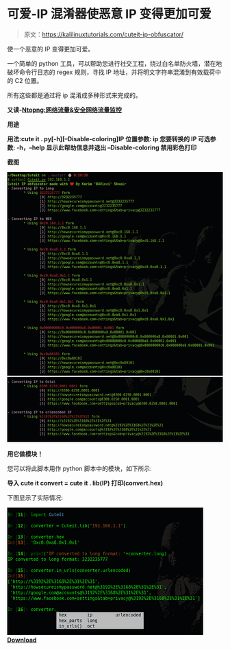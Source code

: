 # 可爱-IP 混淆器使恶意 IP 变得更加可爱

> 原文：<https://kalilinuxtutorials.com/cuteit-ip-obfuscator/>

使一个恶意的 IP 变得更加可爱。

一个简单的 python 工具，可以帮助您进行社交工程，绕过白名单防火墙，潜在地破坏命令行日志的 regex 规则，寻找 IP 地址，并将明文字符串混淆到有效载荷中的 C2 位置。

所有这些都是通过将 ip 混淆成多种形式来完成的。

**又读-[Ntopng:网络流量&安全网络流量监控](https://kalilinuxtutorials.com/ntopng-traffic-monitoring/)**

**用途**

**用法:cute it . py[-h][–Disable-coloring]IP
位置参数:
ip 您要转换的 IP
可选参数:
-h，–help 显示此帮助信息并退出
–Disable-coloring 禁用彩色打印**

**截图**

![](img//b47d2f82ccb630c8c7f0c2da9a084722.png)![](img//6bdddd94e59d3e70d4c476f5e57abbc6.png)

**用它做模块！**

您可以将此脚本用作 python 脚本中的模块，如下所示:

**导入 cute it
convert = cute it . lib(IP)
打印(convert.hex)**

下图显示了实际情况:

![](img//0436b14d6153550475a7f8dcc5bf8ee8.png)[**Download**](https://github.com/D4Vinci/Cuteit)
